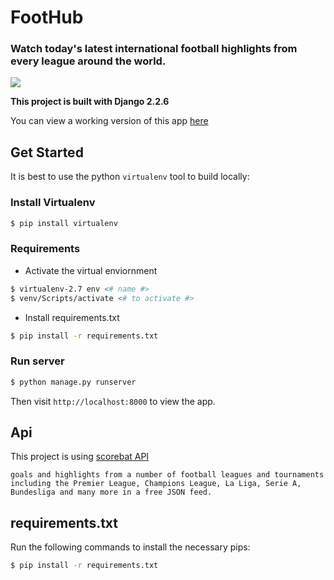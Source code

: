 
  
# FootHub

### Watch today's latest international football highlights from every league around the world. 


<img src="https://i.ibb.co/BzH097v/Untitled-1.png"> 


**This project is built with Django 2.2.6**

You can view a working version of this app
[here](https://foothubfc.herokuapp.com/)


## Get Started

It is best to use the python `virtualenv` tool to build locally:

### Install Virtualenv

```sh
$ pip install virtualenv
```

### Requirements

- Activate the virtual enviornment

```sh
$ virtualenv-2.7 env <# name #>
$ venv/Scripts/activate <# to activate #>
```

- Install requirements.txt

```sh
$ pip install -r requirements.txt
```

### Run server

```sh
$ python manage.py runserver
```

Then visit `http://localhost:8000` to view the app. 


## Api

This project is using [scorebat API](https://www.scorebat.com/video-api/v1/)


``
goals and highlights from a number of football leagues and tournaments including the Premier League, Champions League, La Liga, Serie A, Bundesliga and many more in a free JSON feed.
``


## requirements.txt

Run the following
commands to install the necessary pips:

```sh
$ pip install -r requirements.txt
```








